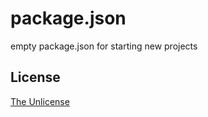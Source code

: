 # package.json

empty package.json for starting new projects

## License

[The Unlicense](http://unlicense.org/)

